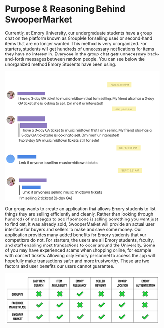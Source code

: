 # Purpose & Reasoning Behind SwooperMarket
Currently, at Emory University, our undergraduate students have a group chat on the platform known as GroupMe for selling used or second-hand
items that are no longer wanted. This method is very unorganized. For starters, students will get hundreds of unnecessary notifications
for items they have no interest in. Everyone in the group chat gets unnecessary back-and-forth messages between random people. 
You can see below the unorganized method Emory Students have been using.

![GroupMe](https://github.com/selmahassan/DebugDemon---CS370/blob/0b70b853805d93336b32335fe40990d491081bce/swoopermarket-v2/public/images/Screenshot%202023-12-03%20at%206.02.28%20PM.png)


Our group wants to create an application that allows Emory students to list things they are selling efficiently and cleanly. 
Rather than looking through hundreds of messages to see if someone is selling something you want just to find out, it was already sold, 
SwooperMarket will provide an actual user interface for buyers and sellers to make and save some money. Our application provides many added benefits for Emory students that our competitors do not.
For starters, the users are all Emory students, faculty, and staff enabling most transactions to occur around the University.
Some of you may have experienced scams when shopping online, for example with concert tickets. Allowing only Emory personnel to access 
the app will hopefully make transactions safer and more trustworthy. These are two factors and user benefits our users cannot guarantee.

![Benefits](https://github.com/selmahassan/DebugDemon---CS370/blob/0b70b853805d93336b32335fe40990d491081bce/swoopermarket-v2/public/images/Screenshot%202023-12-03%20at%206.03.09%20PM.png)
